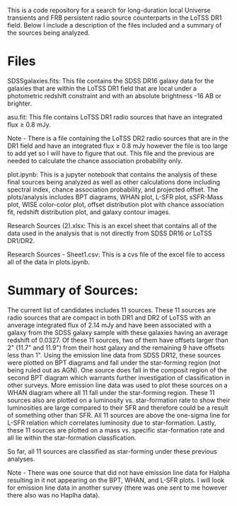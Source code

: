 This is a code repository for a search for long-duration local Universe transients and FRB persistent radio source counterparts in the LoTSS DR1 field. Below I include a description of the files included and a summary of the sources being analyzed. 

# Files

SDSSgalaxies.fits: This file contains the SDSS DR16 galaxy data for the galaxies that are within the LoTSS DR1 field that are local under a photometric redshift constraint and with an absolute brightness -16 AB or brighter. 

asu.fit: This file contains LoTSS DR1 radio sources that have an integrated flux $\geq$ 0.8 mJy. 


Note - There is a file containing the LoTSS DR2 radio sources that are in the DR1 field and have an integrated flux $\geq$ 0.8 mJy however the file is too large to add yet so I will have to figure that out. This file and the previous are needed to calculate the chance association probability only.


plot.ipynb: This is a jupyter notebook that contains the analysis of these final sources being analyzed as well as other calculations done including spectral index, chance association probability, and projected offset. The plots/analysis includes BPT diagrams, WHAN plot, L-SFR plot, sSFR-Mass plot, WISE color-color plot, offset distribution plot with chance association fit, redshift distribution plot, and galaxy contour images. 


Research Sources (2).xlsx: This is an excel sheet that contains all of the data used in the analysis that is not directly from SDSS DR16 or LoTSS DR1/DR2. 

Research Sources - Sheet1.csv: This is a cvs file of the excel file to access all of the data in plots.ipynb.

# Summary of Sources:

The current list of candidates includes 11 sources. These 11 sources are radio sources that are compact in both DR1 and DR2 of LoTSS with an anverage integrated flux of 2.14 mJy and have been associated with a galaxy from the SDSS galaxy sample with these galaxies having an average redshift of 0.0327. Of these 11 sources, two of them have offsets larger than 2" (11.7" and 11.9") from their host galaxy and the remaining 9 have offsets less than 1". Using the emission line data from SDSS DR12, these sources were plotted on BPT diagrams and fall under the star-forming region (not being ruled out as AGN). One source does fall in the composit region of the second BPT diagram which warrants further investigation of classification in other surveys. More emission line data was used to plot these sources on a WHAN diagram where all 11 fall under the star-forming region. These 11 sources also are plotted on a luminosity vs. star-formation rate to show their luminosities are large compared to their SFR and therefore could be a result of something other than SFR. All 11 sources are above the one-sigma line for L-SFR relation which correlates luminosity due to star-formation. Lastly, these 11 sources are plotted on a mass vs. specific star-formation rate and all lie within the star-formation classfication.

So far, all 11 sources are classified as star-forming under these previous analyses. 

Note - There was one source that did not have emission line data for Halpha resulting in it not appearing on the BPT, WHAN, and L-SFR plots. I will look for emission line data in another survey (there was one sent to me however there also was no Haplha data).
